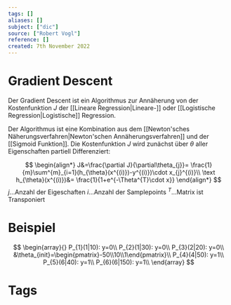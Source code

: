 ```yaml
---
tags: []
aliases: []
subject: ["dic"]
source: ["Robert Vogl"]
reference: []
created: 7th November 2022
---
```


# Gradient Descent
Der Gradient Descent ist ein Algorithmus zur Annäherung von der Kostenfunktion $J$ der [[Lineare Regression|Lineare-]] oder [[Logistische Regression|Logistische]] Regression.

Der Algorithmus ist eine Kombination aus dem [[Newton'sches Näherungsverfahren|Newton'schen Annäherungsverfahren]] und der [[Sigmoid Funktion]].
Die Kostenfunktion $J$ wird zunächst über $\theta$ aller Eigenschaften partiell Differenziert:

$$
\begin{align*}
J&=\frac{\partial J}{\partial\theta_{j}}= \frac{1}{m}\sum^{m}_{i=1}(h_{\theta}(x^{(i)})-y^{(i)})\cdot x_{j}^{(i)}\\
\text
h_{\theta}(x^{(i)})&= \frac{1}{1+e^{-\Theta^{T}\cdot x}}
\end{align*}
$$
$j\dots$Anzahl der Eigeschaften
$i\dots$Anzahl der Samplepoints
$^{T}\dots$Matrix ist Transponiert

# Beispiel
$$
\begin{array}{}
P_{1}(1|10): y=0\\
P_{2}(1|30): y=0\\
P_{3}(2|20): y=0\\
&\theta_{init}=\begin{pmatrix}-50\\10\\1\end{pmatrix}\\
P_{4}(4|50): y=1\\
P_{5}(6|40): y=1\\
P_{6}(6|150): y=1\\
\end{array}
$$

# Tags



